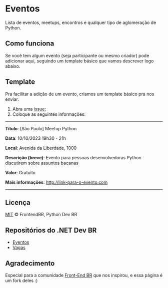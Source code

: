 # Eventos

Lista de eventos, meetups, encontros e qualquer tipo de aglomeração de Python.

## Como funciona

Se você tem algum evento (seja participante ou mesmo criador) pode adicionar aqui, seguindo um template básico que vamos descrever logo abaixo.

## Template

Pra facilitar a adição de um evento, criamos um template básico pra nos enviar.

1. Abra uma [issue](https://github.com/pydevbr/eventos/issues/new);
2. Coloque as seguintes informações:

---

**Título**: [São Paulo] Meetup Python

**Data**: 10/10/2023 19h30 - 21h

**Local**: Avenida da Liberdade, 1000

**Descrição (breve)**: Evento para pessoas desenvolvedoras Python discutirem sobre assuntos bacanas

**Valor**: Gratuito

**Mais informações**: http://link-para-o-evento.com
* * *

## Licença

[MIT](/LICENSE) &copy; FrontendBR, Python Dev BR

## Repositórios do .NET Dev BR

- [Eventos](https://github.com/pydevbr/eventos)
- [Vagas](https://github.com/pydevbr/vagas)

## Agradecimento

Especial para a comunidade [Front-End BR](https://github.com/frontendbr/) que nos inspirou, e essa página é um fork deles :)
